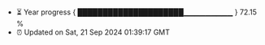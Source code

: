 - ⏳ Year progress { █████████████████████▁▁▁▁▁▁▁▁▁ } 72.15 %
- ⏰ Updated on Sat, 21 Sep 2024 01:39:17 GMT

